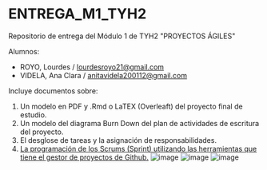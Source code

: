 # ENTREGA_M1_TYH2
Repositorio de entrega del Módulo 1 de TYH2 "PROYECTOS ÁGILES"

Alumnos: 
* ROYO, Lourdes  / lourdesroyo21@gmail.com
* VIDELA, Ana Clara / anitavidela200112@gmail.com

Incluye documentos sobre:
1. Un modelo en PDF y .Rmd o LaTEX (Overleaft) del proyecto final de estudio.
2. Un modelo del diagrama Burn Down del plan de actividades de escritura del proyecto.
3. El desglose de tareas y la asignación de responsabilidades.
4. [La programación de los Scrums (Sprint) utilizando las herramientas que tiene el gestor de proyectos de Github.](https://github.com/anita1201/SCRUM)
![image](https://github.com/anita1201/ENTREGA_M1_TYH2/assets/103151225/53256436-da29-4572-a652-3850203b89a3)
![image](https://github.com/anita1201/ENTREGA_M1_TYH2/assets/103151225/aeeeecec-68bc-423d-918e-9995010103c9)
![image](https://github.com/anita1201/ENTREGA_M1_TYH2/assets/103151225/beb90db6-1646-4183-b60e-3e66e1b3bd65)





